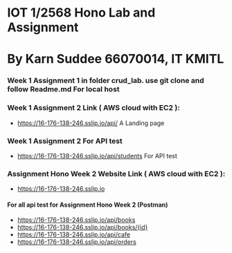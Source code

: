 # IOT 1/2568 Hono Lab and Assignment
# By Karn Suddee 66070014, IT KMITL

### Week 1 Assignment 1 in folder crud_lab. use git clone and follow Readme.md For local host

### Week 1 Assignment 2 Link ( AWS cloud with EC2 ): 
- https://16-176-138-246.sslip.io/api/ A Landing page
### Week 1 Assignment 2  For API test 
- https://16-176-138-246.sslip.io/api/students For API test

### Assignment Hono Week 2 Website Link ( AWS cloud with EC2 ): 
- https://16-176-138-246.sslip.io

#### For all api test for Assignment Hono Week 2 (Postman)
- https://16-176-138-246.sslip.io/api/books
- https://16-176-138-246.sslip.io/api/books/{id}
- https://16-176-138-246.sslip.io/api/cafe
- https://16-176-138-246.sslip.io/api/orders
